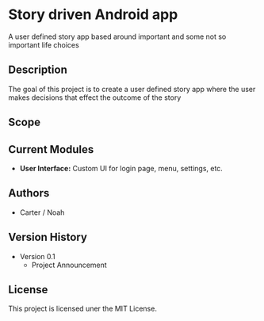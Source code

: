 # Story driven Android app
A user defined story app based around important and some not so important life choices

## Description
The goal of this project is to create a user defined story app where the user makes decisions that effect the outcome of the story

## Scope

## Current Modules
* **User Interface:** Custom UI for login page, menu, settings, etc. 

## Authors
* Carter / Noah 

## Version History
* Version 0.1
  * Project Announcement

## License
This project is licensed uner the MIT License.
